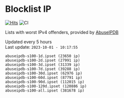 # Blocklist IP

[![Hits](https://hits.seeyoufarm.com/api/count/incr/badge.svg?url=https%3A%2F%2Fgithub.com%2Fborestad%2Fblocklist-ip%2F&count_bg=%2379C83D&title_bg=%23555555&icon=&icon_color=%23E7E7E7&title=hits&edge_flat=false)](https://hits.seeyoufarm.com)  ![CI](https://img.shields.io/github/workflow/status/borestad/blocklist-ip/CI?style=flat-square)

Lists with worst IPv4 offenders, provided by [AbuseIPDB](https://www.abuseipdb.com/)

<!-- FOOTER-PLACEHOLDER -->
Updated every 5 hours<br>
Last update: `2023-10-01 - 10:17:55`
```
abuseipdb-s100-1d.ipset (23650 ip)
abuseipdb-s100-2d.ipset (27991 ip)
abuseipdb-s100-3d.ipset (31339 ip)
abuseipdb-s100-7d.ipset (39288 ip)
abuseipdb-s100-30d.ipset (62976 ip)
abuseipdb-s100-60d.ipset (87791 ip)
abuseipdb-s100-90d.ipset (112015 ip)
abuseipdb-s100-120d.ipset (120886 ip)
abuseipdb-s100-all.ipset (381678 ip)
```
